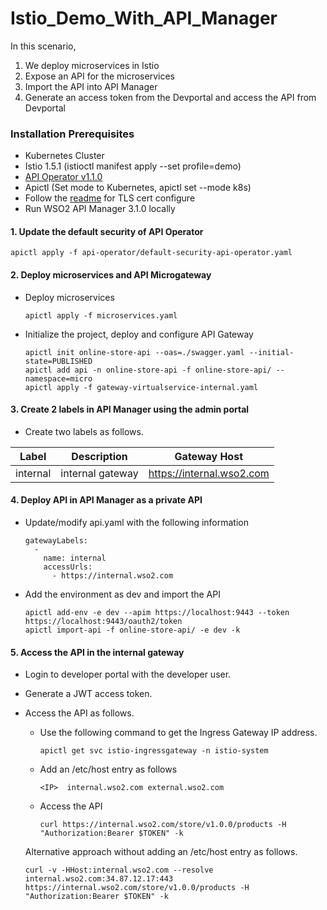 # Istio_Demo_With_API_Manager

In this scenario, 

1. We deploy microservices in Istio
2. Expose an API for the microservices
3. Import the API into API Manager
4. Generate an access token from the Devportal and access the API from Devportal

### Installation Prerequisites

- Kubernetes Cluster
- Istio 1.5.1 (istioctl manifest apply --set profile=demo)
- [API Operator v1.1.0](https://github.com/wso2/k8s-api-operator/tree/v1.1.0)
- Apictl (Set mode to Kubernetes, apictl set --mode k8s)
- Follow the [readme](certs/README.md) for TLS cert configure 
- Run WSO2 API Manager 3.1.0 locally

#### 1. Update the default security of API Operator

    apictl apply -f api-operator/default-security-api-operator.yaml
    
#### 2. Deploy microservices and API Microgateway

- Deploy microservices

    ```
    apictl apply -f microservices.yaml
    ```
    
- Initialize the project, deploy and configure API Gateway
  
  ```
  apictl init online-store-api --oas=./swagger.yaml --initial-state=PUBLISHED
  apictl add api -n online-store-api -f online-store-api/ --namespace=micro
  apictl apply -f gateway-virtualservice-internal.yaml
  ```

#### 3. Create 2 labels in API Manager using the admin portal

- Create two labels as follows.

|  Label   | Description      |   Gateway Host            |
| :------: |:----------------:|:-------------------------:|
| internal | internal gateway | https://internal.wso2.com |


#### 4. Deploy API in API Manager as a private API
    
- Update/modify api.yaml with the following information
    
    ```
    gatewayLabels:
      -
        name: internal
        accessUrls:
          - https://internal.wso2.com
    ```

- Add the environment as dev and import the API
    
    ```
    apictl add-env -e dev --apim https://localhost:9443 --token https://localhost:9443/oauth2/token    
    apictl import-api -f online-store-api/ -e dev -k
    ```
    
#### 5. Access the API in the internal gateway

- Login to developer portal with the developer user.
- Generate a JWT access token.
- Access the API as follows.

    - Use the following command to get the Ingress Gateway IP address. 
        ```
        apictl get svc istio-ingressgateway -n istio-system
        ```
    - Add an /etc/host entry as follows
        ```
        <IP>  internal.wso2.com external.wso2.com 
        ```
    - Access the API
        ```
        curl https://internal.wso2.com/store/v1.0.0/products -H "Authorization:Bearer $TOKEN" -k
        ```
     
    Alternative approach without adding an /etc/host entry as follows.
    ```
    curl -v -HHost:internal.wso2.com --resolve internal.wso2.com:34.87.12.17:443 https://internal.wso2.com/store/v1.0.0/products -H "Authorization:Bearer $TOKEN" -k
    ```